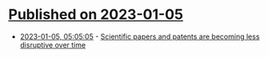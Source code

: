 # [Published on 2023-01-05](index.md)

* [2023-01-05, 05:05:05](https://news.ycombinator.com/item?id=34256210) - [Scientific papers and patents are becoming less disruptive over time](https://www.nature.com/articles/s41586-022-05543-x)

